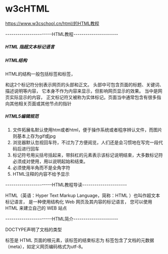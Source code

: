 # w3cHTML
https://www.w3cschool.cn/html/的HTML教程

-----------------------HTML教程----------------------

##### HTML 指超文本标记语言

##### HTML结构
HTML的结构一般包括<head>标签和<body>标签，
<head>和<body>这2个标记符分别表示网页的头部和正文。
头部中可包含页面的标题、关键词、描述说明等内容，
它本身不作为内容来显示，但影响网页显示的效果。
<body></body>当中是网页实际显示的内容，
正文标记符又被称为实体标记。页面当中通常包含有很多指向其他相关页面或其他节点的指针

##### HTML5编辑规范
1. 文件拓展名默认使用htm或者html，便于操作系统或者程序辨认文件，而图片则基本上存为gif或jpg
2. 浏览器默认忽视回车符，不过为了方便阅览，人们还是会习惯地在写完一段代码后进行回车
3. 标记符号用尖括号括起来，带斜杠的元素表示该标记说明结束，大多数标记符必须成对使用，用以说明起始和结束。
4. 必须使用半角而不是全角字符
5. HTML注释<!--注释内容-->的内容不给予显示

-----------------------HTML教程导读----------------------

HTML（英语：Hyper Text Markup Language，简称：HTML ）也叫作超文本标记语言，
是一种使用结构化 Web 网页及其内容的标记语言，
您可以使用 HTML 来建立自己的 WEB 站点

-----------------------HTML简介----------------------

DOCTYPE声明了文档的类型
<html>标签是 HTML 页面的根元素，该标签的结束标志为</html>
<head>标签包含了文档的元数据（meta），如<meta charset="utf-8">定义网页编码格式为utf-8。
<title>标签定义文档的标题
<body>标签定义文档的主体，即网页可见的页面内容，该标签的结束标志为</body>
<h1>标签作为一个标题使用，该标签的结束标志为</h1>
<p>标签作为一个段落显示，该标签的结束标志为</p>

#### 什么是 HTML?
HTML 是指超文本标记语言: Hyper Text Markup Language
HTML 不是一种编程语言，而是一种标记语言
标记语言是一套标记标签 ( markup tag )
HTML 使用标记标签来描述网页
HTML 文档包含了 HTML 标签及文本内容
HTML 文档也叫做 web 页面

#### HTML 标签
HTML 标记标签通常被称为 HTML 标签 ( HTML tag )
HTML 标签是由 尖括号 包围的关键词，比如<html>
HTML 标签通常是 成对出现 的，比如<b>和</b>
标签对中的第一个标签是开始标签，第二个标签是 结束标签
开始和结束标签也被称为开放标签 和 闭合标签

#### HTML 元素
"HTML 标签" 和 "HTML 元素" 通常都是描述相同的意思。
但是严格来讲，一个 HTML元素包含了开始标签与结束标签
如下实例:
HTML 元素:
<p>这是一个段落。</p>

#### Web 浏览器
Web 浏览器（如谷歌浏览器、Internet Explorer、Firefox 和 Safari ）是用于读取 HTML 文件，并将其作为网页显示。
Web 浏览器不会直接显示 HTML 标签，而是通过使用标签来决定如何向用户展现 HTML 页面的内容

#### HTML网页结构
![网页结构](images/3_8_1.jpg)

#### <!DOCTYPE> 声明
<!DOCTYPE>是标准通用标记语言的文档类型声明，有助于在浏览器中正确地显示网页。
由于网络上文件的类型不一，因此需要正确声明 HTML 版本，以使得浏览器能够正确识别并显示您的网页内容。
doctype声明是不区分大小写的，以下方式均可使用：
<!DOCTYPE html>
<!DOCTYPE HTML>
<!doctype html>
<!Doctype Html>

#### 通用声明
HTML5
<!DOCTYPE html>

#### 中文编码
在 HTML 页面的头部声明字符为 UTF-8 可以解决在浏览器中出现中文乱码的现象

-----------------------HTML 编辑器的介绍及推荐----------------------

#### HTML 调试
在编写 HTML 代码的时候通常会有以下两种主要类型的错误：
语法错误：由于拼写错误导致程序无法运行；通常熟悉语法并理解错误信息后很容易修复。
逻辑错误：不存在语法错误，但代码无法按预期运行；通常逻辑错误比语法错误更难修复，因为无法得到指向错误源头的信息

HTML 本身不容易出现语法错误，因为浏览器是以宽松模式运行的，
这意味着即使出现语法错误浏览器依然会继续运行。
浏览器通常都有内建规则来解析书写错误的标记，
所以即使与预期不符，页面仍可显示出来。当然，是存在隐患的。

注释：HTML 之所以以宽松的方式进行解析，是因为 Web 创建的初心就是：人人可发布内容，不去纠结代码语法

-----------------------HTML 基础----------------------

HTML 标题（Heading）是通过 \<h1> - \<h6> 标签来定义的.

这里有六个标题元素标签 —— \<h1>、\<h2> 、\<h3>、\<h4>、\<h5>、\<h6>，每个元素代表文档中不同级别的内容：
\<h1> 表示主标题（ the main heading ），\<h2> 表示二级子标题（ subheadings ），\<h3>表示三级子标题（ sub-subheadings ），\<h4>、\<h5>、\<h6>字体的大小依次递减

HTML 段落是通过标签<p>来定义的，P是英文paragraph段落的缩

首先，您应该只对每个页面使用一次\<h1>，这是主标题，所有其他标题位于层次结构中的下方。
其次，请确保在层次结构中以正确的顺序使用标题。不要使用<h3>来表示副标题，后面跟\<h2>来表示副副标题，这是没有意义的，会导致奇怪的结果。
最后，在可用的六个标题级别中，您应该保证每个页面中标题级别的使用不超过三个，除非您认为有必要使用更多。具有许多标题级别的文档会变得难以操作并且难以导航。在这种情况下，如果可能，建议将内容分散在多个页面上。 

#### HTML 中的空格
代码中可能包含了很多的空格——这是没有必要的

无论你用了多少空格（包括空格字符，包括换行），当渲染这些代码的时候，HTML 解释器会将连续出现的空格字符减少为一个单独的空格符。

#### HTML 链接
HTML 链接是通过标签\<a>来定义的。a标签，也叫anchor（锚点）元素，既可以用来链接到外部地址实现页面跳转功能，也可以链接到当前页面的某部分实现内部导航功能。 

#### HTML 图像
HTML 图像是通过标签<img>来定义的。使用img元素来为你的网站添加图片，使用src 属性指向一个图片的具体地址
请注意：img元素是自关闭元素，不需要结束标记。
注意： 图像的名称和尺寸是以属性的形式提供的。

#### HTML 强调

-----------------------HTML 元素----------------------

HTML 文档由 HTML 元素定义，HTML 元素指的是从开始标签（start tag）到结束标签（end tag）的所有代码

#### HTML 元素语法

HTML 元素以开始标签起始
HTML 元素以结束标签终止
元素的内容是开始标签与结束标签之间的内容
某些 HTML 元素具有空内容（empty content）
空元素在开始标签中进行关闭（以开始标签的结束而结束）
大多数 HTML 元素可拥有属性

#### HTML 空元素

HTML 空元素即为没有内容的 HTML 元素。
HTML 空元素应该在开始标签中关闭。
HTML 的一个空元素为 <br>（用于定义换行），<br> 元素就是没有关闭标签。
HTML 空元素的关闭方法是在开始标签中添加斜杠，比如 <br />，HTML、XHTML 和 XML 都接受这种方式。
注意：在 XHTML、XML 以及未来版本的 HTML 中，所有元素都必须被关闭，即使是空元素

#### HTML 提示：使用小写标签
由于 HTML 标签对英文字母的大小写不敏感，所以 <P> 和 <p> 表达的意思相同，不过早年的大部分网站喜欢使用大写的 HTML 标签。
W3CSchool 使用的是小写标签，因为万维网联盟（W3C）在 HTML 4 中推荐使用小写，而在未来 (X)HTML 版本中强制使用小写。

-----------------------HTML 属性----------------------

#### HTML 属性
属性是为 HTML 元素提供的附加信息。
HTML 元素可以设置属性
属性可以在元素中添加附加信息
属性一般描述于开始标签
属性总是以名称/值对的形式出现，比如：name="value"。

HTML 链接由 \<a> 标签定义。链接的地址在 href 属性中指定：
\<a href="https://www.w3cschool.cn">这是一个链接使用了 href 属性</a>

#### HTML 属性常用引用属性值
属性值应该始终被包括在引号内。
双引号是最常用的，不过使用单引号也没有问题。
Remark提示: 在某些个别的情况下，比如属性值本身就含有双引号，那么您必须使用单引号，例如：name='John "ShotGun" Nelson'

#### HTML 提示：使用小写属性
属性和属性值对大小写不敏感。
不过，万维网联盟在其 HTML 4 推荐标准中推荐小写的属性/属性值。
而新版本的 (X)HTML 要求使用小写属性。

-----------------------HTML 标题----------------------

在 HTML 文档中，标题很重要。
HTML 标题可以用来呈现文档结构，设置得当的标题有利于用户浏览您的网页。

标题（Heading）是通过 \<h1> - \<h6> 标签进行定义的.
\<h1>定义最大的标题。\<h6> 定义最小的标题。

#### 标题很重要
请确保将 HTML 标题 标签只用于标题。不要仅仅是为了生成粗体或大号的文本而使用标题。
搜索引擎使用标题为您的网页的结构和内容编制索引。
因为用户可以通过标题来快速浏览您的网页，所以用标题来呈现文档结构是很重要的。
应该将 h1 用作主标题（最重要的），其后是 h2（次重要的），再其次是 h3，以此类推。

#### HTML 水平线
<hr> 标签在 HTML 页面中创建水平线。
hr 元素可用于分隔内容，使用该元素产生的水平线可以在视觉上将文档分隔成各个部分。

#### HTML 注释
可以将注释插入 HTML 代码中，这样可以提高其可读性，使代码更易被人理解。浏览器会忽略注释，也不会显示它们。
HTML 注释可以方便地用来帮助网页设计人员，提醒他们与程序相关的信息
注释写法如下:
<!-- 这是一个注释 -->

注释: 开始括号之后（左边的括号）需要紧跟一个叹号，结束括号之前（右边的括号）不需要，合理地使用注释可以对未来的代码编辑工作产生帮助。

#### HTML 提示 - 如何查看源代码
你是否看过一些网页然后惊叹它是如何实现的的。
如果您想找到其中的奥秘，只需要单击右键，然后选择"查看源文件"（IE）或"查看页面源代码"（Firefox

-----------------------HTML 段落----------------------

#### HTML 折行
如果您希望在不产生一个新起点的情况下进行换行（新行），请使用 <br /> 标签。
在 HTML 语言中，<br /> 标签定义为一个换行符，它可以理解为简单的输入一个空行，而不是用来对内容进行拆分

<br /> 元素是一个空的 HTML 元素。由于关闭标签没有任何意义，因此它没有结束标签。

-----------------------HTML 文本格式化----------------------
HTML 中存在一些格式化文本的标签，它们可以被直接使用，而不用您再去写样式进行调整。

#### HTML 文本格式化标签
![格式化标签](images/3_8_2.jpg)

-----------------------HTML 链接----------------------

HTML 使用超级链接与网络上的另一个文档相连。几乎可以在所有的网页中找到链接。点击链接可以从一张页面跳转到另一张页面。
HTML使用标签 \<a>来设置超文本链接，是可以从一个页面指向另一个目的端的链接。
超链接可以是一个字，一个词，或者一组词，也可以是一幅图像，您可以点击这些内容来跳转到新的文档或者当前文档中的某个部分。
当您把鼠标指针移动到网页中的某个链接上时，箭头会变为一只小手。
在标签 \<a> 中使用了 href 属性来描述链接的地址。

默认情况下，链接将以以下形式出现在浏览器中：
一个未访问过的链接显示为蓝色字体并带有下划线
访问过的链接显示为紫色并带上下划线
点击链接时，链接显示为红色并带上下划线
注意：如果为这些超链接设置了 CSS 样式，展示样式会根据 CSS 的设定来显示 

#### HTML 空链接
HTML 空链接：指指向链接后，鼠标变成手形，但单击后仍停留在当前页面。
临时加的空链接，主要为了能更好的看到最终的效果。
<a href="#">链接文字</a>
其中“ # ”表示空链接。

#### HTML 链接 - target 属性
使用 Target 属性，你可以定义被链接的文档在何处显示（在新的窗口打开，还是在原有的窗口中打开）。

如果你将 target 属性设置为 "_blank", 链接将在新窗口打开
提示：默认的被链接文档会在原有的窗口中打开的。如果将 target 属性设置为 "_blank" 则文档就会在新窗口打开。

#### HTML 链接 - id 属性
id 属性可用于在一个 HTML 文档中创建书签标记。
提示: 书签是不以任何特殊的方式显示，在 HTML 文档中是不显示的，所以对于读者来说是隐藏的。

-----------------------HTML 引用----------------------

#### HTML <q> 用于短的引用
HTML <q> 元素定义短的引用。
浏览器通常会为 <q> 元素包围引号。

#### 用于长引用的 HTML \<blockquote>
HTML \<blockquote> 元素定义被引用的节。
浏览器通常会对 \<blockquote> 元素进行缩进处理。

#### 用于缩略词的 HTML \<abbr>
HTML <abbr> 元素定义缩写或首字母缩略语。
对缩写进行标记能够为浏览器、翻译系统以及搜索引擎提供有用的信息。

#### 用于定义的 HTML <dfn>

HTML <dfn> 元素定义项目或缩写的定义。
<dfn> 的用法，按照 HTML5 标准中的描述，有点复杂
1. 如果设置了 <dfn> 元素的 title 属性，则定义项目：
<p><dfn title="World Health Organization">WHO</dfn> 成立于 1948 年。</p>
2. 如果 <dfn> 元素包含具有标题的 <abbr> 元素，则 title 定义项目：
<p><dfn><abbr title="World Health Organization">WHO</abbr></dfn> 成立于 1948 年。</p>
3. 否则，<dfn> 文本内容即是项目，并且父元素包含定义。

注释：如果您希望简而化之，请使用第一条，或使用 <abbr> 代替。

#### 用于联系信息的 HTML <address>
HTML <address> 元素定义文档或文章的联系信息（作者/拥有者）。
此元素通常以斜体显示。大多数浏览器会在此元素前后添加折行。

#### 用于著作标题的 HTML <cite>
HTML <cite> 元素定义著作的标题。
浏览器通常会以斜体显示 <cite> 元素。

#### 用于双向重写的 HTML <bdo>
HTML <bdo> 元素定义双流向覆盖（bi-directional override）。
<bdo> 元素用于覆盖当前文本方向

-----------------------HTML 注释----------------------

<!-- 在此处写注释 -->
注释：在开始标签中有一个惊叹号，但是结束标签中没有。
浏览器不会显示注释，但是能够帮助记录您的 HTML 文档。
您可以利用注释在 HTML 中放置通知和提醒信息：

#### 条件注释
也许会在 HTML 中偶尔发现条件注释：
<!--[if IE 8]>
    .... some HTML here ....
<![endif]-->
条件注释定义只有 Internet Explorer 执行的 HTML 标签。

-----------------------HTML id----------------------
HTML id 属性用于 为HTML 元素指定唯一的 id。
一个 HTML文档中不能存在多个有相同 id 的元素

#### 使用 id 属性
id 属性指定 HTML 元素的唯一 ID。 id 属性的值在 HTML 文档中必须是唯一的。
id 属性用于指向样式表中的特定样式声明。JavaScript 也可使用它来访问和操作拥有特定 ID 的元素。
id 的语法是：写一个井号 (#)，后跟一个 id 名称。然后，在花括号 {} 中定义 CSS 属性。

注释：id 名称对大小写敏感！
注释：id 必须包含至少一个字符，且不能包含空白字符（空格、制表符等）。

#### Class 与 ID 的差异
同一个类名可以由多个 HTML 元素使用，而一个 id 名称只能由页面中的一个 HTML 元素使用：

#### 通过 ID 和链接实现 HTML 书签
HTML 书签用于让读者跳转至网页的特定部分。
如果页面很长，那么书签可能很有用。
要使用书签，您必须首先创建它，然后为它添加链接。
然后，当单击链接时，页面将滚动到带有书签的位置。

#### 在 JavaScript 中使用 id 属性

JavaScript 也可以使用 id 属性为特定元素执行某些任务。
JavaScript 可以使用 ​getElementById()​ 方法访问拥有特定 id 的元素：

​id​ 属性用于为 HTML 元素指定唯一的 id
​id​ 属性的值在 HTML 文档中必须是唯一的
CSS 和 JavaScript 可使用 ​id​ 属性来选取元素或设置特定元素的样式
​id​ 属性的值区分大小写
​id​ 属性还可用于创建 HTML 书签
JavaScript 可以使用 ​getElementById()​ 方法访问拥有特定 id 的元素

-----------------------HTML 头部----------------------

#### HTML \<head>
HTML 头部元素包含关于文档的概要信息，也被称为元信息（meta-information）。

#### HTML \<head> 元素
\<head> 元素包含了所有的头部标签元素。在 \<head>元素中你可以插入脚本（scripts）, 样式文件（CSS），及各种 \meta 信息。
可以添加在头部区域的元素标签为: \<title>, \<style>, \<meta>, \<link>, \<script>, \<noscript> 和 \<base>。
\<head> 元素描述了文档的各种属性和信息，其中包括文档的标题、在 Web 中的位置以及和其他文档的关系等。 

#### HTML \<title> 元素
\<title> 标签定义了不同文档的标题。
title 在 HTML/XHTML 文档中是必须的

title 元素:
定义了浏览器工具栏的标题
当网页添加到收藏夹时，显示在收藏夹中的标题
显示在搜索引擎结果页面的标题

#### HTML \<base> 元素

\<head>       
\<base href="//www.w3cschool.cn/images/" target="_blank">      
\</head>
\<base> 标签描述了基本的链接地址/链接目标，该标签作为 HTML 文档中所有的链接 规定默认地址或默认目标（target）:
提示：在 HTML 中，\<base> 标签没有结束标签；在 XHTML 中，\<base> 标签必须被正确地关闭。

#### HTML \<link> 元素
\<link> 标签定义了文档与外部资源之间的关系。
\<link> 标签通常用于链接到样式表:
\<head>       
\<link rel="stylesheet" type="text/css" href="mystyle.css">        
\</head>

#### HTML \<style> 元素
\<style> 标签定义了HTML文档的样式文件引用地址.
在\<style> 元素中你需要指定样式文件来渲染HTML文档

#### HTML \<meta> 元素
元数据（metadata）是关于数据的信息。
\<meta> 标签提供关于 HTML 文档的元数据。元数据不会显示在页面上，但是对于机器是可读的。
典型的情况是，meta 元素被用于规定页面的描述、关键词、文档的作者、最后修改时间以及其他元数据。
\<meta> 标签始终位于 head 元素中。
元数据可用于浏览器（如何显示内容或重新加载页面），搜索引擎（关键词），或其他 Web 服务

#### 针对搜索引擎的关键词
一些搜索引擎会利用 meta 元素的 name 和 content 属性来索引您的页面。

#### HTML \<script> 元素
\<script> 标签用于加载脚本文件，如： JavaScript。

-----------------------HTML CSS百科及常用嵌入方式----------------------

CSS（Cascading Style Sheet）可译为“层叠样式表”或“级联样式表”，它定义如何显示 HTML 元素，用于控制Web页面的外观。通过使用 CSS 实现页面的内容与表现形式分离，极大提高了工作效率 。样式存储在样式表中，通常放在 \<head> 部分或存储在 外部 CSS 文件中

网页现在的新标准是 W3C 。目前的模式是 Html + Css + Javascript
就是 Html 是网页的结构，CSS 是网页的样式，Javascript是行为

#### 如何使用 CSS
CSS 是在 HTML 4 开始使用的,是为了更好的渲染 HTML 元素而引入的.

CSS 可以通过以下方式添加到 HTML 中:
内联样式- 在 HTML 元素中使用 "style" 属性
内部样式表 -在 HTML 文档头部 <head> 区域使用 \<style> 元素 来包含 CSS
外部引用 - 使用外部 CSS 文件

最好的方式是通过外部引用 CSS 文件.

#### 内联样式
当特殊的样式需要应用到个别元素时，就可以使用内联样式，你可以在 \<head> 部分通过 \<style> 标签定义内部样式表。 使用内联样式的方法是在相关的标签中使用样式属性。样式属性可以包含任何 CSS 属性

#### HTML 样式实例 - 字体, 字体颜色 ，字体大小

font-family（字体），color（颜色），和 font-size（字体大小）属性来定义字体的样式
现在通常使用 font-family（字体），color（颜色），和 font-size（字体大小）属性来定义文本样式，而不是使用 \<font> 标签。

#### HTML 样式实例 - 文本对齐方式
使用 text-align（文字对齐）属性指定文本的水平与垂直对齐方式：

#### 内部样式表
当单个文件需要特别样式时，就可以使用内部样式表。你可以在 \<head> 部分通过 \<style> 标签定义内部样式表

#### 外部样式表
当样式需要被应用到很多页面的时候，外部样式表将是理想的选择。使用外部样式表，你就可以通过更改一个文件来改变整个站点的外观

-----------------------HTML 符号----------------------

#### HTML 符号实体
普通键盘上不存在众多数学、技术和货币符号。
如需将此类符号添加到 HTML 页面，您可以使用 HTML 实体名称（HTML entity name）。
如果不存在实体名称，则可使用实体编号，十进制或十六进制的引用。

-----------------------HTML 图像----------------------

使用\<img>标签定义 HTML 页面中的图像。\<img>标签有两个必需的属性：src和alt

#### HTML 图像- Alt属性
alt属性用来为图像定义一串预备的可替换的文本

在浏览器无法载入图像时，替换文本属性告诉读者他们失去的信息。此时，浏览器将显示这个替代性的文本而不是图像。为页面上的图像都加上替换文本属性是个好习惯，这样有助于更好的显示信息，并且对于那些使用纯文本浏览器的人来说是非常有用的。

#### HTML 图像- 设置图像的高度与宽度
height（高度）与width（宽度）属性用于设置图像的高度与宽度。您可以在编程测试中调整一张图像的大小。
　属性值默认单位为像素

提示: 指定图像的高度和宽度的一个很好的习惯。如果图像指定了高度宽度，页面加载时就会保留指定的尺寸。如果没有指定图片的大小，加载页面时有可能会破坏HTML页面的整体布局

#### 设置图像边框
在\<img>标签中您可以使用border属性以像素为单位指定边框粗细。厚度为 0 表示图片周围没有边框。

#### 设置图像对齐
默认情况下，图像在页面中将显示为左侧对齐，在\<img>标签中您可以使用align属性将设置图像的对齐方式：center(居中)或right(右侧)。

-----------------------HTML 表格----------------------

表格由\<table>标签来定义。每个表格均有若干行（由\<tr>标签定义），每行被分割为若干单元格（由\<td>标签定义）。字母 td 指表格数据（table data），即数据单元格的内容。数据单元格可以包含文本、图片、列表、段落、表单、水平线、表格等等。
HTML 表格的基本结构：
\<table>…\</table>：定义表格
\<th>…\</th>：定义表格的标题栏（文字加粗）
\<tr>…\</tr>：定义表格的行
\<td>…\</td>：定义表格的列

#### HTML 表格表头单元格
表格的表头单元格使用\<th>标签进行定义。
表格的表头单元格属性主要是一些公共属性，如：align、dir、width、height。 
大多数浏览器会把表头显示为粗体居中的文本：

#### 表格标题 \<caption>
在\<table>标签中我们可以使用\<caption> ... \</ caption>标签作为标题，并在表的顶部显示出来。
注：此标签在较新版本的HTML / XHTML中已弃用

#### HTML 表格高度和宽度
在\<table>标签中您可以使用width（宽）和height（高）属性设置表格宽度和高度。您可以按像素或可用屏幕区域的百分比来指定表格宽度或高度。

#### HTML 表格背景
可以使用以下方法之一设置 HTML 表格的背景 
bgcolor属性 - 可以为整个表格或仅为一个单元格设置背景颜色。
background属性 - 可以为整个表设置背景图像或仅为一个单元设置背景图像。
bordercolor属性 - 可以设置边框颜色。

注：HTML5 中不推荐使用bgcolor，background和bordercolor属性。不要使用这些属性。
使用background属性需要提供图像 URL 地址

#### HTML 表格空间
以下两个属性，用于调整 HTML 表格中单元格的空间：
cellspacing属性-定义表格单元格之间的空间 
cellpadding属性-表示单元格边框与单元格内容之间的距离

#### HTML 合并单元格
如果要将两个或多个列合并为一个列，将使用colspan属性 
如果要合并两行或更多行，则将使用rowspan属性。

#### HTML 表格头部、主体、页脚
表格可以分为三个部分 - 头部，主体和页脚
头部，主体和页脚的对应的三个标签是：
\<thead> - 创建单独的表头。
\<tbody> - 表示表格的主体。
\<tfoot> - 创建一个单独的表页脚。

表可以包含多个\<tbody>元素以指示不同的页面。
　但值得注意的是\<thead>和\<tfoot>标签应出现在\<tbody>之前

#### HTML 表格的嵌套
可以在另一个表中使用一个表。可以使用\<table>内的几乎所有标签

-----------------------HTML 列表----------------------

HTML 支持有序、无序和定义列表:
#### HTML无序列表
无序列表是一个项目的列表，此列项目使用粗体圆点（典型的小黑圆圈）进行标记。
无序列表适合成员之间无级别顺序关系的情况。 
无序列表使用 \<ul> 标签

#### HTML 有序列表
有序列表也是一列项目，列表项目使用数字进行标记。 有序列表始于 \<ol> 标签。每个列表项始于 \<li> 标签。

#### HTML 自定义列表
自定义列表不仅仅是一列项目，而是项目及其注释的组合。  
自定义列表以 \<dl> 标签开始。每个自定义列表项以 \<dt> 开始。每个自定义列表项的定义以 \<dd> 开始。
自定义列表中的一个术语名可以对应多重定义或者多个术语名对应同一个定义，如果只有术语名或者只有定义也是可行的，也就是说 \<dt> 与 \<dd> 在其中数量不限、对应关系不限。 

#### 注意事项 - 有用提示
提示: 列表项内部可以使用段落、换行符、图片、链接以及其他列表等等

-----------------------HTML 区块----------------------

#### HTML \<div> 和\<span>
HTML 可以通过 \<div> 和 \<span> 将元素组合起来。

#### HTML 区块元素
大多数 HTML 元素被定义为块级元素或内联元素。
块级元素在浏览器显示时，通常会以新行来开始（和结束）。
实例: \<h1>, \<p>, \<ul>, \<table>

#### HTML 内联元素
内联元素在显示时通常不会以新行开始。
实例: \<b>, \<td>, \<a>, \<img>

####  HTML \<div> 元素
\<div> 标签可以把文档分割为独立的、不同的部分。 
HTML \<div> 元素是块级元素，它是可用于组合其他 HTML 元素的容器。
\<div> 元素没有特定的含义。除此之外，由于它属于块级元素，浏览器会在其前后显示折行。
如果与 CSS 一同使用，\<div> 元素可用于对大的内容块设置样式属性。
\<div> 元素的另一个常见的用途是文档布局。它取代了使用表格定义布局的老式方法。使用 \<table> 元素进行文档布局不是表格的正确用法。\<table> 元素的作用是显示表格化的数据

#### HTML \<span> 与元素
HTML \<span> 元素是内联元素，可用作文本的容器
\<span> 元素也没有特定的含义。
当与 CSS 一同使用时，\<span> 元素可用于为部分文本设置样式属性。

#### HTML 分组标签
\<div> -> 定义了文档的区域，块级 (block-level)
\<span> -> 用来组合文档中的行内元素， 内联元素(inline)

-----------------------HTML 布局----------------------

#### 网站布局
虽然我们可以使用HTML table 标签来设计出漂亮的布局，但是 table 标签是不建议作为布局工具使用的 - 表格不是布局工具。

#### HTML 布局 - 使用\<div> 元素
div 元素是用于分组 HTML 元素的块级元素。

-----------------------HTML 表单----------------------

HTML 表单用于收集不同类型的用户输入。

#### HTML 表单
表单是一个包含表单元素的区域。
表单元素是允许用户在表单中输入内容，比如：文本域 (textarea)、下拉列表、单选框 (radio-buttons)、复选框 (checkboxes)等等。
表单使用表单标签 <form> 来设置

#### HTML 表单 - 输入元素
多数情况下被用到的表单标签是输入标签（<input>）。<input> 元素是最重要的表单元素。
输入类型是由类型属性（type）定义的。大多数经常被用到的输入类型如下
#### 文本域（Text Fields）
文本域通过 <input type="text"> 标签来设定

注意:表单本身并不可见。同时，在大多数浏览器中，文本域的缺省宽度是 20 个字符。

#### 密码字段
密码字段通过标签 <input type="password"> 来定义:
注意:密码字段字符不会明文显示，而是以星号或圆点替代。

#### 单选按钮（Radio Buttons）
<input type="radio"> 标签定义了表单单选框选项

#### 复选框（Checkboxes）
<input type="checkbox"> 定义了复选框. 用户需要从若干给定的选择中选取一个或若干选项

#### 提交按钮 (Submit Button)
<input type="submit"> 定义了提交按钮.
当用户单击确认按钮时，表单的内容会被传送到另一个文件。表单的动作属性定义了目的文件的文件名。由动作属性定义的这个文件通常会对接收到的输入数据进行相关的处理
